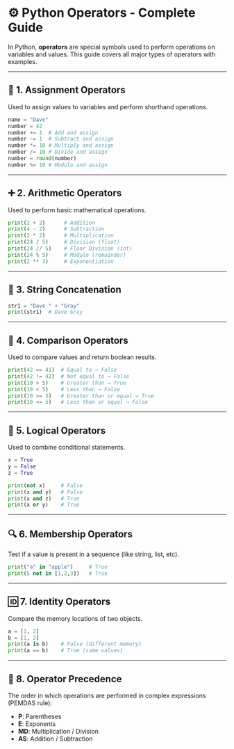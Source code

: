 # ⚙️ Python Operators - Complete Guide

In Python, **operators** are special symbols used to perform operations on variables and values. This guide covers all major types of operators with examples.

---

## 🧮 1. Assignment Operators
Used to assign values to variables and perform shorthand operations.
```python
name = "Dave"
number = 42
number += 1  # Add and assign
number -= 1  # Subtract and assign
number *= 10 # Multiply and assign
number /= 10 # Divide and assign
number = round(number)
number %= 10 # Modulo and assign
```

---

## ➕ 2. Arithmetic Operators
Used to perform basic mathematical operations.
```python
print(2 + 2)      # Addition
print(4 - 2)      # Subtraction
print(2 * 2)      # Multiplication
print(24 / 5)     # Division (float)
print(24 // 5)    # Floor Division (int)
print(24 % 5)     # Modulo (remainder)
print(2 ** 3)     # Exponentiation
```

---

## 🔗 3. String Concatenation
```python
str1 = "Dave " + "Gray"
print(str1)  # Dave Gray
```

---

## 🧾 4. Comparison Operators
Used to compare values and return boolean results.
```python
print(42 == 41)  # Equal to → False
print(42 != 42)  # Not equal to → False
print(10 > 5)    # Greater than → True
print(10 < 5)    # Less than → False
print(10 >= 5)   # Greater than or equal → True
print(10 <= 5)   # Less than or equal → False
```

---

## 🧠 5. Logical Operators
Used to combine conditional statements.
```python
x = True
y = False
z = True

print(not x)     # False
print(x and y)   # False
print(x and z)   # True
print(x or y)    # True
```

---

## 🔍 6. Membership Operators
Test if a value is present in a sequence (like string, list, etc).
```python
print("a" in "apple")     # True
print(5 not in [1,2,3])   # True
```

---

## 🆔 7. Identity Operators
Compare the memory locations of two objects.
```python
a = [1, 2]
b = [1, 2]
print(a is b)    # False (different memory)
print(a == b)    # True (same values)
```

---

## 🧮 8. Operator Precedence
The order in which operations are performed in complex expressions (PEMDAS rule):
- **P**: Parentheses
- **E**: Exponents
- **MD**: Multiplication / Division
- **AS**: Addition / Subtraction
